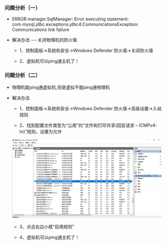 ### 问题分析（一）

* ERROR manager.SqlManager: Error executing statement: com.mysql.jdbc.exceptions.jdbc4.CommunicationsException: Communications link failure


* 解决办法----关闭物理机的防火墙

    * 1、控制面板->系统和安全->Windows Defender 防火墙->关闭防火墙

    * 2、虚拟机可以ping通主机了！



### 问题分析（二）
* 物理机能ping通虚拟机,但是虚拟不能ping通物理机

*  解决办法

    * 1、控制面板->系统和安全->Windows Defender 防火墙->高级设置->入站规则

    * 2、找到配置文件类型为“公用”的“文件和打印共享(回显请求 – ICMPv4-In)”规则，设置为允许

    <div align="center"><img src="https://github.com/sunnyandgood/MyBlog/blob/master/BUG经验/img/解决物理机ping不通虚拟机.png"/></div>

    * 3、点击右边小框“启用规则”

    * 4、虚拟机可以ping通主机了！
